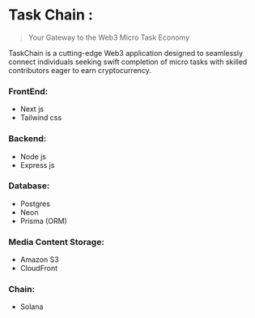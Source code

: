 # Task Chain : 
> Your Gateway to the Web3 Micro Task Economy

TaskChain is a cutting-edge Web3 application designed to seamlessly connect individuals seeking swift completion of micro tasks with skilled contributors eager to earn cryptocurrency.

### FrontEnd: 
- Next js
- Tailwind css

### Backend:
- Node js
- Express js

### Database:
- Postgres
- Neon
- Prisma (ORM)

### Media Content Storage:
- Amazon S3
- CloudFront

### Chain:
- Solana